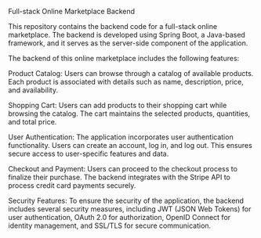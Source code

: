 Full-stack Online Marketplace Backend

This repository contains the backend code for a full-stack online marketplace. The backend is developed using Spring Boot, a Java-based framework, and it serves as the server-side component of the application.

The backend of this online marketplace includes the following features:

Product Catalog: Users can browse through a catalog of available products. Each product is associated with details such as name, description, price, and availability.

Shopping Cart: Users can add products to their shopping cart while browsing the catalog. The cart maintains the selected products, quantities, and total price.

User Authentication: The application incorporates user authentication functionality. Users can create an account, log in, and log out. This ensures secure access to user-specific features and data.

Checkout and Payment: Users can proceed to the checkout process to finalize their purchase. The backend integrates with the Stripe API to process credit card payments securely.

Security Features: To ensure the security of the application, the backend includes several security measures, including JWT (JSON Web Tokens) for user authentication, OAuth 2.0 for authorization, OpenID Connect for identity management, and SSL/TLS for secure communication.


